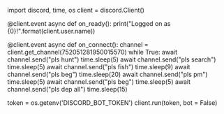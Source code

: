 import discord, time, os
client = discord.Client()

@client.event
async def on_ready():
    print("Logged on as {0}!".format(client.user.name))

@client.event
async def on_connect():
    channel = client.get_channel(752051281950015570)
    while True:
        await channel.send("pls hunt")
        time.sleep(5)
        await channel.send("pls search")
        time.sleep(5)
        await channel.send("pls fish")
        time.sleep(9)
        await channel.send("pls beg")
        time.sleep(20)
        await channel.send("pls pm")
        time.sleep(5)
        await channel.send("pls beg")
        time.sleep(5)
        await channel.send("pls dep all")
        time.sleep(15)
            
token = os.getenv('DISCORD_BOT_TOKEN')
client.run(token, bot = False)

